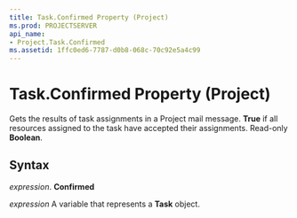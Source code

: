 ```yaml
---
title: Task.Confirmed Property (Project)
ms.prod: PROJECTSERVER
api_name:
- Project.Task.Confirmed
ms.assetid: 1ffc0ed6-7787-d0b8-068c-70c92e5a4c99
---
```



# Task.Confirmed Property (Project)

Gets the results of task assignments in a Project mail message.  **True** if all resources assigned to the task have accepted their assignments. Read-only **Boolean**.


## Syntax

 _expression_. **Confirmed**

 _expression_ A variable that represents a **Task** object.


